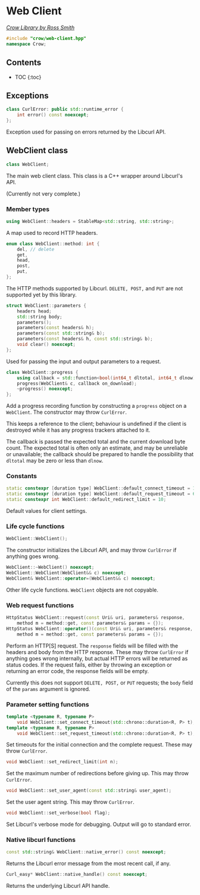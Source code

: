 # Web Client

_[Crow Library by Ross Smith](index.html)_

```c++
#include "crow/web-client.hpp"
namespace Crow;
```

## Contents

* TOC
{:toc}

## Exceptions

```c++
class CurlError: public std::runtime_error {
    int error() const noexcept;
};
```

Exception used for passing on errors returned by the Libcurl API.


## WebClient class

```c++
class WebClient;
```

The main web client class. This class is a C++ wrapper around Libcurl's API.

(Currently not very complete.)

### Member types

```c++
using WebClient::headers = StableMap<std::string, std::string>;
```

A map used to record HTTP headers.

```c++
enum class WebClient::method: int {
    del, // delete
    get,
    head,
    post,
    put,
};
```

The HTTP methods supported by Libcurl. `DELETE, POST,` and `PUT` are not
supported yet by this library.

```c++
struct WebClient::parameters {
    headers head;
    std::string body;
    parameters();
    parameters(const headers& h);
    parameters(const std::string& b);
    parameters(const headers& h, const std::string& b);
    void clear() noexcept;
};
```

Used for passing the input and output parameters to a request.

```c++
class WebClient::progress {
    using callback = std::function<bool(int64_t dltotal, int64_t dlnow)>;
    progress(WebClient& c, callback on_download);
    ~progress() noexcept;
};
```

Add a progress recording function by constructing a `progress` object on a
`WebClient`. The constructor may throw `CurlError`.

This keeps a reference to the client; behaviour is undefined if the client is
destroyed while it has any progress trackers attached to it.

The callback is passed the expected total and the current download byte count.
The expected total is often only an estimate, and may be unreliable or
unavailable; the callback should be prepared to handle the possibility that
`dltotal` may be zero or less than `dlnow`.

### Constants

```c++
static constexpr [duration type] WebClient::default_connect_timeout = 15s;
static constexpr [duration type] WebClient::default_request_timeout = 60s;
static constexpr int WebClient::default_redirect_limit = 10;
```

Default values for client settings.

### Life cycle functions

```c++
WebClient::WebClient();
```

The constructor initializes the Libcurl API, and may throw `CurlError` if
anything goes wrong.

```c++
WebClient::~WebClient() noexcept;
WebClient::WebClient(WebClient&& c) noexcept;
WebClient& WebClient::operator=(WebClient&& c) noexcept;
```

Other life cycle functions. `WebClient` objects are not copyable.

### Web request functions

```c++
HttpStatus WebClient::request(const Uri& uri, parameters& response,
    method m = method::get, const parameters& params = {});
HttpStatus WebClient::operator()(const Uri& uri, parameters& response,
    method m = method::get, const parameters& params = {});
```

Perform an HTTP[S] request. The `response` fields will be filled with the
headers and body from the HTTP response. These may throw `CurlError` if
anything goes wrong internally, but actual HTTP errors will be returned as
status codes. If the request fails, either by throwing an exception or
returning an error code, the response fields will be empty.

Currently this does not support `DELETE, POST,` or `PUT` requests; the `body`
field of the `params` argument is ignored.

### Parameter setting functions

```c++
template <typename R, typename P>
    void WebClient::set_connect_timeout(std::chrono::duration<R, P> t);
template <typename R, typename P>
    void WebClient::set_request_timeout(std::chrono::duration<R, P> t);
```

Set timeouts for the initial connection and the complete request. These may
throw `CurlError`.

```c++
void WebClient::set_redirect_limit(int n);
```

Set the maximum number of redirections before giving up. This may throw
`CurlError`.

```c++
void WebClient::set_user_agent(const std::string& user_agent);
```

Set the user agent string. This may throw `CurlError`.

```c++
void WebClient::set_verbose(bool flag);
```

Set Libcurl's verbose mode for debugging. Output will go to standard error.

### Native libcurl functions

```c++
const std::string& WebClient::native_error() const noexcept;
```

Returns the Libcurl error message from the most recent call, if any.

```c++
Curl_easy* WebClient::native_handle() const noexcept;
```

Returns the underlying Libcurl API handle.
